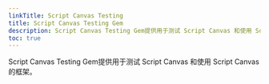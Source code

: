 ```yaml
---
linkTitle: Script Canvas Testing
title: Script Canvas Testing Gem
description: Script Canvas Testing Gem提供用于测试 Script Canvas 和使用 Script Canvas 的框架。
toc: true
---
```


Script Canvas Testing Gem提供用于测试 Script Canvas 和使用 Script Canvas 的框架。
